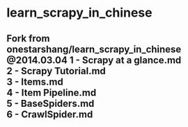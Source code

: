 learn_scrapy_in_chinese
=======================

Fork from onestarshang/learn_scrapy_in_chinese @2014.03.04
1 - Scrapy at a glance.md	
2 - Scrapy Tutorial.md	
3 - Items.md	
4 - Item Pipeline.md	
5 - BaseSpiders.md	
6 - CrawlSpider.md
---
